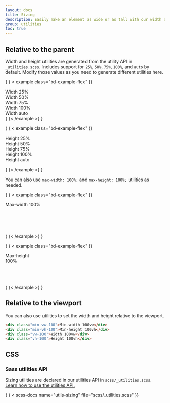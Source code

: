 ```yaml
---
layout: docs
title: Sizing
description: Easily make an element as wide or as tall with our width and height utilities.
group: utilities
toc: true
---
```


## Relative to the parent

Width and height utilities are generated from the utility API in
`_utilities.scss`. Includes support for `25%`, `50%`, `75%`, `100%`, and `auto`
by default. Modify those values as you need to generate different utilities
here.

{ { < example class="bd-example-flex" }}
<div class="w-25 p-3">Width 25%</div>
<div class="w-50 p-3">Width 50%</div>
<div class="w-75 p-3">Width 75%</div>
<div class="w-100 p-3">Width 100%</div>
<div class="w-auto p-3">Width auto</div>
{ {< /example >} }

{ { < example class="bd-example-flex" }}
<div style="height: 100px;">
  <div class="h-25 d-inline-block" style="width: 120px;">Height 25%</div>
  <div class="h-50 d-inline-block" style="width: 120px;">Height 50%</div>
  <div class="h-75 d-inline-block" style="width: 120px;">Height 75%</div>
  <div class="h-100 d-inline-block" style="width: 120px;">Height 100%</div>
  <div class="h-auto d-inline-block" style="width: 120px;">Height auto</div>
</div>
{ {< /example >} }

You can also use `max-width: 100%;` and `max-height: 100%;` utilities as needed.

{ { < example class="bd-example-flex" }}
<div style="width: 50%; height: 100px;">
  <div class="mw-100" style="width: 200%;">Max-width 100%</div>
</div>
{ {< /example >} }

{ { < example class="bd-example-flex" }}
<div style="height: 100px;">
  <div class="mh-100" style="width: 100px; height: 200px;">Max-height 100%</div>
</div>
{ {< /example >} }

## Relative to the viewport

You can also use utilities to set the width and height relative to the viewport.

```html
<div class="min-vw-100">Min-width 100vw</div>
<div class="min-vh-100">Min-height 100vh</div>
<div class="vw-100">Width 100vw</div>
<div class="vh-100">Height 100vh</div>
```

## CSS

### Sass utilities API

Sizing utilities are declared in our utilities API in
`scss/_utilities.scss`. [Learn how to use the utilities API.](/utilities/api.md#using-the-api)

{ { < scss-docs name="utils-sizing" file="scss/_utilities.scss" }}

